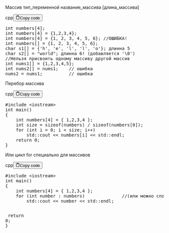 <p>Массив
тип_переменной название_массива [длина_массива]</p>
<div class="code-element">
    <div class="lang-line">cpp<button class="copy-button"><svg stroke="currentColor" fill="none" stroke-width="2" viewBox="0 0 24 24" stroke-linecap="round" stroke-linejoin="round" class="h-4 w-4" height="1em" width="1em" xmlns="http://www.w3.org/2000/svg">
    <path d="M16 4h2a2 2 0 0 1 2 2v14a2 2 0 0 1-2 2H6a2 2 0 0 1-2-2V6a2 2 0 0 1 2-2h2"></path><rect x="8" y="2" width="8" height="4" rx="1" ry="1"></rect></svg>Copy code</button>
    </div>
    <div class="code"><div class="highlight"><pre><span></span><span class="kt">int</span><span class="w"> </span><span class="n">numbers</span><span class="p">[</span><span class="mi">4</span><span class="p">];</span>
<span class="kt">int</span><span class="w"> </span><span class="n">numbers</span><span class="p">[</span><span class="mi">4</span><span class="p">]</span><span class="w"> </span><span class="o">=</span><span class="w"> </span><span class="p">{</span><span class="mi">1</span><span class="p">,</span><span class="mi">2</span><span class="p">,</span><span class="mi">3</span><span class="p">,</span><span class="mi">4</span><span class="p">};</span>
<span class="kt">int</span><span class="w"> </span><span class="n">numbers</span><span class="p">[</span><span class="mi">4</span><span class="p">]</span><span class="w"> </span><span class="o">=</span><span class="w"> </span><span class="p">{</span><span class="mi">1</span><span class="p">,</span><span class="w"> </span><span class="mi">2</span><span class="p">,</span><span class="w"> </span><span class="mi">3</span><span class="p">,</span><span class="w"> </span><span class="mi">4</span><span class="p">,</span><span class="w"> </span><span class="mi">5</span><span class="p">,</span><span class="w"> </span><span class="mi">6</span><span class="p">};</span><span class="w"> </span><span class="c1">//ОШИБКА!</span>
<span class="kt">int</span><span class="w"> </span><span class="n">numbers</span><span class="p">[]</span><span class="w"> </span><span class="o">=</span><span class="w"> </span><span class="p">{</span><span class="mi">1</span><span class="p">,</span><span class="w"> </span><span class="mi">2</span><span class="p">,</span><span class="w"> </span><span class="mi">3</span><span class="p">,</span><span class="w"> </span><span class="mi">4</span><span class="p">,</span><span class="w"> </span><span class="mi">5</span><span class="p">,</span><span class="w"> </span><span class="mi">6</span><span class="p">};</span>
<span class="kt">char</span><span class="w"> </span><span class="n">s1</span><span class="p">[]</span><span class="w"> </span><span class="o">=</span><span class="w"> </span><span class="p">{</span><span class="sc">&#39;h&#39;</span><span class="p">,</span><span class="w"> </span><span class="sc">&#39;e&#39;</span><span class="p">,</span><span class="w"> </span><span class="sc">&#39;l&#39;</span><span class="p">,</span><span class="w"> </span><span class="sc">&#39;l&#39;</span><span class="p">,</span><span class="w"> </span><span class="sc">&#39;o&#39;</span><span class="p">};</span><span class="w"> </span><span class="n">длинна</span><span class="w"> </span><span class="mi">5</span>
<span class="kt">char</span><span class="w"> </span><span class="n">s2</span><span class="p">[]</span><span class="w"> </span><span class="o">=</span><span class="w"> </span><span class="s">&quot;world&quot;</span><span class="p">;</span><span class="w"> </span><span class="n">длинна</span><span class="w"> </span><span class="mi">6</span><span class="o">!</span><span class="w"> </span><span class="p">(</span><span class="n">добавляется</span><span class="w"> </span><span class="sc">&#39;\0&#39;</span><span class="p">)</span>
<span class="c1">//Нельзя присвоить одному массиву другой массив</span>
<span class="kt">int</span><span class="w"> </span><span class="n">nums1</span><span class="p">[]</span><span class="w"> </span><span class="o">=</span><span class="w"> </span><span class="p">{</span><span class="mi">1</span><span class="p">,</span><span class="mi">2</span><span class="p">,</span><span class="mi">3</span><span class="p">,</span><span class="mi">4</span><span class="p">,</span><span class="mi">5</span><span class="p">};</span>
<span class="kt">int</span><span class="w"> </span><span class="n">nums2</span><span class="p">[]</span><span class="w"> </span><span class="o">=</span><span class="w"> </span><span class="n">nums1</span><span class="p">;</span><span class="w">    </span><span class="c1">// ошибка</span>
<span class="n">nums2</span><span class="w"> </span><span class="o">=</span><span class="w"> </span><span class="n">nums1</span><span class="p">;</span><span class="w">          </span><span class="c1">// ошибка</span>
</pre></div></div>
</div>

<p>Перебор массива</p>
<div class="code-element">
    <div class="lang-line">cpp<button class="copy-button"><svg stroke="currentColor" fill="none" stroke-width="2" viewBox="0 0 24 24" stroke-linecap="round" stroke-linejoin="round" class="h-4 w-4" height="1em" width="1em" xmlns="http://www.w3.org/2000/svg">
    <path d="M16 4h2a2 2 0 0 1 2 2v14a2 2 0 0 1-2 2H6a2 2 0 0 1-2-2V6a2 2 0 0 1 2-2h2"></path><rect x="8" y="2" width="8" height="4" rx="1" ry="1"></rect></svg>Copy code</button>
    </div>
    <div class="code"><div class="highlight"><pre><span></span><span class="cp">#include</span><span class="w"> </span><span class="cpf">&lt;iostream&gt;</span>
<span class="kt">int</span><span class="w"> </span><span class="nf">main</span><span class="p">()</span>
<span class="p">{</span>
<span class="w">    </span><span class="kt">int</span><span class="w"> </span><span class="n">numbers</span><span class="p">[</span><span class="mi">4</span><span class="p">]</span><span class="w"> </span><span class="o">=</span><span class="w"> </span><span class="p">{</span><span class="w"> </span><span class="mi">1</span><span class="p">,</span><span class="mi">2</span><span class="p">,</span><span class="mi">3</span><span class="p">,</span><span class="mi">4</span><span class="w"> </span><span class="p">};</span>
<span class="w">    </span><span class="kt">int</span><span class="w"> </span><span class="n">size</span><span class="w"> </span><span class="o">=</span><span class="w"> </span><span class="k">sizeof</span><span class="p">(</span><span class="n">numbers</span><span class="p">)</span><span class="w"> </span><span class="o">/</span><span class="w"> </span><span class="k">sizeof</span><span class="p">(</span><span class="n">numbers</span><span class="p">[</span><span class="mi">0</span><span class="p">]);</span>
<span class="w">    </span><span class="k">for</span><span class="w"> </span><span class="p">(</span><span class="kt">int</span><span class="w"> </span><span class="n">i</span><span class="w"> </span><span class="o">=</span><span class="w"> </span><span class="mi">0</span><span class="p">;</span><span class="w"> </span><span class="n">i</span><span class="w"> </span><span class="o">&lt;</span><span class="w"> </span><span class="n">size</span><span class="p">;</span><span class="w"> </span><span class="n">i</span><span class="o">++</span><span class="p">)</span>
<span class="w">        </span><span class="n">std</span><span class="o">::</span><span class="n">cout</span><span class="w"> </span><span class="o">&lt;&lt;</span><span class="w"> </span><span class="n">numbers</span><span class="p">[</span><span class="n">i</span><span class="p">]</span><span class="w"> </span><span class="o">&lt;&lt;</span><span class="w"> </span><span class="n">std</span><span class="o">::</span><span class="n">endl</span><span class="p">;</span>
<span class="w">    </span><span class="k">return</span><span class="w"> </span><span class="mi">0</span><span class="p">;</span>
<span class="p">}</span>
</pre></div></div>
</div>

<p>Или цикл for специально для массивов</p>
<div class="code-element">
    <div class="lang-line">cpp<button class="copy-button"><svg stroke="currentColor" fill="none" stroke-width="2" viewBox="0 0 24 24" stroke-linecap="round" stroke-linejoin="round" class="h-4 w-4" height="1em" width="1em" xmlns="http://www.w3.org/2000/svg">
    <path d="M16 4h2a2 2 0 0 1 2 2v14a2 2 0 0 1-2 2H6a2 2 0 0 1-2-2V6a2 2 0 0 1 2-2h2"></path><rect x="8" y="2" width="8" height="4" rx="1" ry="1"></rect></svg>Copy code</button>
    </div>
    <div class="code"><div class="highlight"><pre><span></span><span class="cp">#include</span><span class="w"> </span><span class="cpf">&lt;iostream&gt;</span>
<span class="kt">int</span><span class="w"> </span><span class="nf">main</span><span class="p">()</span>
<span class="p">{</span>
<span class="w">    </span><span class="kt">int</span><span class="w"> </span><span class="n">numbers</span><span class="p">[</span><span class="mi">4</span><span class="p">]</span><span class="w"> </span><span class="o">=</span><span class="w"> </span><span class="p">{</span><span class="w"> </span><span class="mi">1</span><span class="p">,</span><span class="mi">2</span><span class="p">,</span><span class="mi">3</span><span class="p">,</span><span class="mi">4</span><span class="w"> </span><span class="p">};</span>
<span class="w">    </span><span class="k">for</span><span class="w"> </span><span class="p">(</span><span class="kt">int</span><span class="w"> </span><span class="n">number</span><span class="w"> </span><span class="o">:</span><span class="w"> </span><span class="n">numbers</span><span class="p">)</span><span class="w">              </span><span class="c1">//(или можно спользовать auto number)</span>
<span class="w">        </span><span class="n">std</span><span class="o">::</span><span class="n">cout</span><span class="w"> </span><span class="o">&lt;&lt;</span><span class="w"> </span><span class="n">number</span><span class="w"> </span><span class="o">&lt;&lt;</span><span class="w"> </span><span class="n">std</span><span class="o">::</span><span class="n">endl</span><span class="p">;</span>

<span class="w">    </span><span class="k">return</span><span class="w"> </span><span class="mi">0</span><span class="p">;</span>
<span class="p">}</span>
</pre></div></div>
</div>